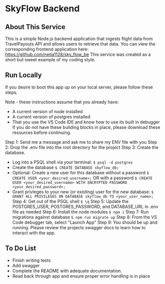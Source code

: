 # SkyFlow Backend

## About This Service
This is a simple Node.js backend application that ingests flight data from TravelPayouts API and allows users to retrieve that data.
You can view the corresponding frontend application here: https://github.com/netia1128/sky_flow_be
This service was created as a short but sweet example of my coding style. 

## Run Locally
If you desire to boot this app up on your local server, please follow these steps.

Note - these instructions assume that you already have:
- A current version of node installed
- A current version of postgres installed
- That you use the VS Code IDE and know how to use its built in debugger
If you do not have these building blocks in place, please download these resources before continuing.

Step 1: Send me a message and ask me to share my ENV file with you
Step 2: Drop the .env file into the root directory for the project
Step 3: Create the database. 
- Log into a PSQL shell via your terminal: `$ psql -d postgres`
- Create the database `$ CREATE DATABASE skyflow_db;`
- Optional: Create a new user for this database 
   without a password `$ CREATE USER <your_desired_username>;`
   OR
   with a password `$ CREATE USER <your_desired_username> WITH ENCRYPTED PASSWORD <your_desired_password>;`
- Grant privleges to your new (or existing) user for the new database: `$ GRANT ALL PRIVILEGES ON DATABASE skyflow_db TO <your_user_name>;`
Step 4: Get out of the PSQL shell `$ \q`
Step 5: Update the POSTGRES_USER, POSTGRES_PASSWORD, and DATABASE_URL in .env file as needed
Step 6: Install the node modules `$ npm i`
Step 7: Run migrations against database `$ npm run migrate up`
Step 8: From the VS Code debugger tab, select "Launch App"
Step 9: You should be up and running. Please review the projects swagger docs to learn how to interact with the app. 

## To Do List
- Finish writing tests
- Add swagger
- Complete the README with adequate documentation.
- Read back through app and ensure proper error handling is in place